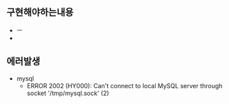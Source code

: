 ## 구현해야하는내용

- ㅡ
- 

## 에러발생
- mysql
  - ERROR 2002 (HY000): Can't connect to local MySQL server through socket '/tmp/mysql.sock' (2)